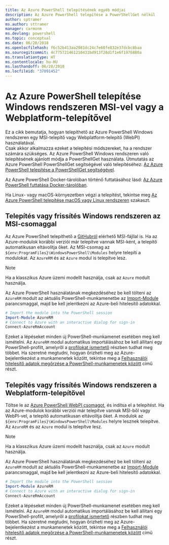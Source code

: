 ```yaml
---
title: Az Azure PowerShell telepítésének egyéb módjai
description: Az Azure PowerShell telepítése a PowerShellGet nélkül
author: sptramer
ms.author: sttramer
manager: carmonm
ms.devlang: powershell
ms.topic: conceptual
ms.date: 06/20/2018
ms.openlocfilehash: f6c52b413aa2981dc24c7e60fe832e37dcbc8baa
ms.sourcegitcommit: 4c775721461210431bd913f28d1f1e6f1976880a
ms.translationtype: HT
ms.contentlocale: hu-HU
ms.lasthandoff: 06/28/2018
ms.locfileid: "37091452"
---
```

# <a name="install-azure-powershell-on-windows-with-msi-or-web-platform-installer"></a>Az Azure PowerShell telepítése Windows rendszeren MSI-vel vagy a Webplatform-telepítővel

Ez a cikk bemutatja, hogyan telepíthető az Azure PowerShell Windows rendszeren egy MSI-telepítő vagy Webplatform-telepítő (WebPI) használatával.  
Csak akkor alkalmazza ezeket a telepítési módszereket, ha a rendszer számára szükséges. Az Azure PowerShell Windows rendszeren való telepítésének ajánlott módja a PowerShellGet használata. Útmutatás az Azure PowerShell PowerShellGet segítségével való telepítéséhez: [Az Azure PowerShell telepítése a PowerShellGet segítségével](install-azurerm-ps.md).

Az Azure PowerShell Docker-tárolóban történő futtatásához lásd: [Az Azure PowerShell futtatása Docker-tárolóban](azurerm-ps-in-docker.md).

Ha Linux- vagy macOS-környezetben végzi a telepítést, tekintse meg [Az Azure PowerShell telepítése macOS vagy Linux rendszeren](install-azurermps-maclinux.md) szakaszt.

## <a name="install-or-update-on-windows-using-the-msi-package"></a>Telepítés vagy frissítés Windows rendszeren az MSI-csomaggal

Az Azure PowerShell telepíthető a [GitHubról](https://github.com/Azure/azure-powershell/releases/tag/v5.7.0-April2018) elérhető MSI-fájllal is. Ha az Azure-modulok korábbi verziói már telepítve vannak MSI-ként, a telepítő automatikusan eltávolítja őket. Az MSI-csomag az `${env:ProgramFiles}\WindowsPowerShell\Modules` helyre telepíti a modulokat. Az `AzureRM` és az `Azure` modul is telepítve lesz.

> [!NOTE]
> Ha a klasszikus Azure üzemi modellt használja, csak az `Azure` modult használja.

Az Azure PowerShell használatának megkezdéséhez be kell tölteni az `AzureRM` modult az aktuális PowerShell-munkamenetbe az [Import-Module](/powershell/module/Microsoft.PowerShell.Core/Import-Module) parancsmaggal, majd be kell jelentkezni az Azure-beli hitelesítő adatokkal.

```powershell
# Import the module into the PowerShell session
Import-Module AzureRM
# Connect to Azure with an interactive dialog for sign-in
Connect-AzureRmAccount
```

Ezeket a lépéseket minden új PowerShell-munkamenet esetében meg kell ismételni. Az `AzureRM` modul automatikus importálásához be kell állítani egy PowerShell-profilt, amelyről a [profilokat ismertető](/powershell/module/microsoft.powershell.core/about/about_profiles) részben tudhat meg többet.
Ha szeretné megtudni, hogyan őrizheti meg az Azure-bejelentkezést a munkamenetek között, tekintse meg a [Felhasználói hitelesítő adatok megőrzése a PowerShell-munkamenetek között](context-persistence.md) című részt.

## <a name="install-or-update-on-windows-using-the-web-platform-installer"></a>Telepítés vagy frissítés Windows rendszeren a Webplatform-telepítővel

Töltse le az [Azure PowerShell WebPI csomagot](http://aka.ms/webpi-azps), és indítsa el a telepítést. Ha az Azure-modulok korábbi verziói már telepítve vannak MSI-ből vagy WebPI-vel, a telepítő automatikusan eltávolítja őket. A modulok az `${env:ProgramFiles}\WindowsPowerShell\Modules` helyre lesznek telepítve. Az `AzureRM` és az `Azure` modul is telepítve lesz.

> [!NOTE]
> Ha a klasszikus Azure üzemi modellt használja, csak az `Azure` modult használja.

Az Azure PowerShell használatának megkezdéséhez be kell tölteni az `AzureRM` modult az aktuális PowerShell-munkamenetbe az [Import-Module](/powershell/module/Microsoft.PowerShell.Core/Import-Module) parancsmaggal, majd be kell jelentkezni az Azure-beli hitelesítő adatokkal.

```powershell
# Import the module into the PowerShell session
Import-Module AzureRM
# Connect to Azure with an interactive dialog for sign-in
Connect-AzureRmAccount
```

Ezeket a lépéseket minden új PowerShell-munkamenet esetében meg kell ismételni. Az `AzureRM` modul automatikus importálásához be kell állítani egy PowerShell-profilt, amelyről a [profilokat ismertető](/powershell/module/microsoft.powershell.core/about/about_profiles) részben tudhat meg többet.
Ha szeretné megtudni, hogyan őrizheti meg az Azure-bejelentkezést a munkamenetek között, tekintse meg a [Felhasználói hitelesítő adatok megőrzése a PowerShell-munkamenetek között](context-persistence.md) című részt.